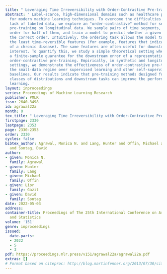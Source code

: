 ```yaml
---
title: " Leveraging Time Irreversibility with Order-Contrastive Pre-training "
abstract: ' Label-scarce, high-dimensional domains such as healthcare present a challenge
  for modern machine learning techniques. To overcome the difficulties posed by a
  lack of labeled data, we explore an "order-contrastive" method for self-supervised
  pre-training on longitudinal data. We sample pairs of time segments, switch the
  order for half of them, and train a model to predict whether a given pair is in
  the correct order. Intuitively, the ordering task allows the model to attend to
  the least time-reversible features (for example, features that indicate progression
  of a chronic disease). The same features are often useful for downstream tasks of
  interest. To quantify this, we study a simple theoretical setting where we prove
  a finite-sample guarantee for the downstream error of a representation learned with
  order-contrastive pre-training. Empirically, in synthetic and longitudinal healthcare
  settings, we demonstrate the effectiveness of order-contrastive pre-training in
  the small-data regime over supervised learning and other self-supervised pre-training
  baselines. Our results indicate that pre-training methods designed for particular
  classes of distributions and downstream tasks can improve the performance of self-supervised
  learning. '
layout: inproceedings
series: Proceedings of Machine Learning Research
publisher: PMLR
issn: 2640-3498
id: agrawal22a
month: 0
tex_title: " Leveraging Time Irreversibility with Order-Contrastive Pre-training "
firstpage: 2330
lastpage: 2353
page: 2330-2353
order: 2330
cycles: false
bibtex_author: Agrawal, Monica N. and Lang, Hunter and Offin, Michael and Gazit, Lior
  and Sontag, David
author:
- given: Monica N.
  family: Agrawal
- given: Hunter
  family: Lang
- given: Michael
  family: Offin
- given: Lior
  family: Gazit
- given: David
  family: Sontag
date: 2022-05-03
address:
container-title: Proceedings of The 25th International Conference on Artificial Intelligence
  and Statistics
volume: '151'
genre: inproceedings
issued:
  date-parts:
  - 2022
  - 5
  - 3
pdf: https://proceedings.mlr.press/v151/agrawal22a/agrawal22a.pdf
extras: []
# Format based on citeproc: http://blog.martinfenner.org/2013/07/30/citeproc-yaml-for-bibliographies/
---
```

